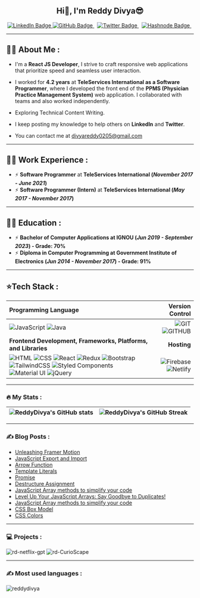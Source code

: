 <h2 align="center">
    Hi👋, I'm Reddy Divya😎
</h2> 

<div id="badges" align="center">
  <a href="https://linkedin.com/in/reddy-divya-58025a12b" target="_blank">
    <img src="https://img.shields.io/badge/Reddy Divya-blue?style=for-the-badge&logo=linkedin&logoColor=white" alt="LinkedIn Badge"/>
 </a>
 <a href="https://github.com/ReddyDivya" target="_blank">
       <img src="https://img.shields.io/badge/Github-grey?style=for-the-badge&logo=github&logoColor=white" alt="GitHub Badge"/>
 </a> &nbsp;
 <a href="https://twitter.com/thedivyareddyy" target="_blank">
       <img src="https://img.shields.io/badge/Twitter-blue?style=for-the-badge&logo=twitter&logoColor=white" alt="Twitter Badge"/>
 </a> &nbsp;
 <a href="https://hashnode.com/@ReddyDivya" target="_blank">
       <img src="https://img.shields.io/badge/hashnode-grey?style=for-the-badge&logo=hashnode&logoColor=0000CD" alt="Hashnode Badge"/>
 </a> &nbsp;
</div>

<div align="center">
  <img src="https://komarev.com/ghpvc/?username=ReddyDivya&style=flat-square&color=blue" alt=""/>  
</div>

---

## :woman_technologist: About Me :

- I'm a **React JS Developer**, I strive to craft responsive web applications that prioritize speed and seamless user interaction.

- I worked for **4.2 years** at **TeleServices International as a Software Programmer**, where I developed the front end of the **PPMS (Physician Practice Management System)** web application. I collaborated with teams and also worked independently.

- Exploring Technical Content Writing.

- I keep posting my knowledge to help others on **LinkedIn** and **Twitter**.

- You can contact me at [divyareddy0205@gmail.com](mailto:divyareddy0205@gmail.com)

---

## 🧑‍💼 Work Experience :
* ⚡ **Software Programmer** at **TeleServices International (_November 2017 - June 2021_)**
* ⚡ **Software Programmer (Intern)** at **TeleServices International (_May 2017 - November 2017_)**

---

## 👩‍🎓 Education :
* ⚡ **Bachelor of Computer Applications at IGNOU (_Jun 2019 - September 2023_) - Grade: 70%**
* ⚡ **Diploma in Computer Programming at Government Institute of Electronics (_Jun 2014 - November 2017_) - Grade: 91%**

---

## ⭐Tech Stack :

| Programming Language | Version Control |
| :--- | ---: |
| ![JavaScript](https://img.shields.io/badge/javascript-%23323330.svg?style=for-the-badge&logo=javascript&logoColor=%23F7DF1E) ![Java](https://img.shields.io/badge/java-%23323330.svg?style=for-the-badge&logo=java&logoColor=%23F7DF1E) | ![GIT](https://img.shields.io/badge/git-grey.svg?style=for-the-badge&logo=git&logoColor=orange) ![GITHUB](https://img.shields.io/badge/github-grey.svg?style=for-the-badge&logo=github&logoColor=orange) | 
| **Frontend Development, Frameworks, Platforms, and Libraries** | **Hosting** |
| ![HTML](https://img.shields.io/badge/html5-%23323330.svg?style=for-the-badge&logo=html5&logoColor=#00C7B7) ![CSS](https://img.shields.io/badge/css3-%23323330.svg?style=for-the-badge&logo=css3&logoColor=#00C7B7) ![React](https://img.shields.io/badge/react-%2320232a.svg?style=for-the-badge&logo=react&logoColor=%2361DAFB) ![Redux](https://img.shields.io/badge/redux-%23593d88.svg?style=for-the-badge&logo=redux&logoColor=white) ![Bootstrap](https://img.shields.io/badge/bootstrap-lightblue.svg?style=for-the-badge&logo=bootstrap) ![TailwindCSS](https://img.shields.io/badge/tailwindcss-%23323330.svg?style=for-the-badge&logo=tailwindcss&logoColor=#00C7B7) ![Styled Components](https://img.shields.io/badge/styled--components-DB7093?style=for-the-badge&logo=styled-components&logoColor=white) ![Material UI](https://img.shields.io/badge/materialui-%230081CB.svg?style=for-the-badge&logo=material-ui&logoColor=white) ![jQuery](https://img.shields.io/badge/jQuery-blue.svg?style=for-the-badge&logo=jQuery&logoColor=orange) | ![Firebase](https://img.shields.io/badge/firebase-%23039BE5.svg?style=for-the-badge&logo=firebase) ![Netlify](https://img.shields.io/badge/netlify-%23000000.svg?style=for-the-badge&logo=netlify&logoColor=#00C7B7) |

---

### :fire: My Stats :

| ![ReddyDivya's GitHub stats](https://github-readme-stats.vercel.app/api?username=ReddyDivya&show_icons=true&show_icons=true&hide_border=false&title_color=ff652f&icon_color=FFE400&bg_color=09131B&text_color=ffffff&border_color=0c1a25) | ![ReddyDivya's GitHub Streak](https://github-readme-streak-stats.herokuapp.com/?user=ReddyDivya&show_icons=true&hide_border=false&title_color=ff652f&icon_color=FFE400&bg_color=09131B&text_color=ffffff&border_color=0c1a25) |
| :---: | :---: |

---

### :writing_hand: Blog Posts :
  
<!-- BLOG-POST-LIST:START -->
- [Unleashing Framer Motion](https://thedivyareddyy.hashnode.dev/framer-motion)
- [JavaScript Export and Import](https://thedivyareddyy.hashnode.dev/export-import)
- [Arrow Function](https://thedivyareddyy.hashnode.dev/arrow-functions)
- [Template Literals](https://thedivyareddyy.hashnode.dev/template-literals)
- [Promise](https://thedivyareddyy.hashnode.dev/promises)
- [Destructure Assignment](https://thedivyareddyy.hashnode.dev/destructuring-assignment)
- [JavaScript Array methods to simplify your code](https://thedivyareddyy.hashnode.dev/js-array-methods)
- [Level Up Your JavaScript Arrays: Say Goodbye to Duplicates!](https://thedivyareddyy.hashnode.dev/no-duplicates)
- [JavaScript Array methods to simplify your code](https://thedivyareddyy.hashnode.dev/javascript-array-methods-to-simplify-your-code)
- [CSS Box Model](https://thedivyareddyy.hashnode.dev/css-box-model)
- [CSS Colors](https://thedivyareddyy.hashnode.dev/css-colors)

<!-- BLOG-POST-LIST:END -->

---
  
### 💻 Projects :
<p align="left">   
  <img src="https://github-readme-stats.vercel.app/api/pin/?username=ReddyDivya&repo=rd-netflix-gpt" alt="rd-netflix-gpt" />
  <img src="https://github-readme-stats.vercel.app/api/pin/?username=ReddyDivya&repo=rd-CurioScape" alt="rd-CurioScape" />
</p>

 ---

### :writing_hand: Most used languages :

<p align="left">
    <img src="https://github-readme-stats.vercel.app/api/top-langs?username=reddydivya&show_icons=true&locale=en&layout=compact" alt="reddydivya" />
</p>
